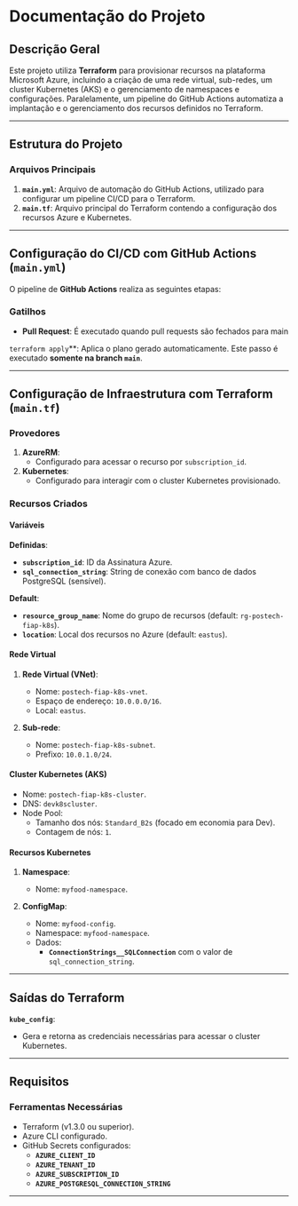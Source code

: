 # Documentação do Projeto

## Descrição Geral
Este projeto utiliza **Terraform** para provisionar recursos na plataforma Microsoft Azure, incluindo a criação de uma rede virtual, sub-redes, um cluster Kubernetes (AKS) e o gerenciamento de namespaces e configurações. Paralelamente, um pipeline do GitHub Actions automatiza a implantação e o gerenciamento dos recursos definidos no Terraform.

---

## Estrutura do Projeto

### Arquivos Principais

1. **`main.yml`**: Arquivo de automação do GitHub Actions, utilizado para configurar um pipeline CI/CD para o Terraform.
2. **`main.tf`**: Arquivo principal do Terraform contendo a configuração dos recursos Azure e Kubernetes.

---

## Configuração do CI/CD com GitHub Actions (`main.yml`)

O pipeline de **GitHub Actions** realiza as seguintes etapas:

### Gatilhos
- **Pull Request**: É executado quando pull requests são fechados para main

`terraform apply`**: Aplica o plano gerado automaticamente. Este passo é executado **somente na branch `main`**.

---

## Configuração de Infraestrutura com Terraform (`main.tf`)

### Provedores
1. **AzureRM**:
    - Configurado para acessar o recurso por `subscription_id`.
2. **Kubernetes**:
    - Configurado para interagir com o cluster Kubernetes provisionado.

### Recursos Criados

#### Variáveis
**Definidas**:
- **`subscription_id`**: ID da Assinatura Azure.
- **`sql_connection_string`**: String de conexão com banco de dados PostgreSQL (sensível).

**Default**:
- **`resource_group_name`**: Nome do grupo de recursos (default: `rg-postech-fiap-k8s`).
- **`location`**: Local dos recursos no Azure (default: `eastus`).

#### Rede Virtual
1. **Rede Virtual (VNet)**:
    - Nome: `postech-fiap-k8s-vnet`.
    - Espaço de endereço: `10.0.0.0/16`.
    - Local: `eastus`.

2. **Sub-rede**:
    - Nome: `postech-fiap-k8s-subnet`.
    - Prefixo: `10.0.1.0/24`.

#### Cluster Kubernetes (AKS)
- Nome: `postech-fiap-k8s-cluster`.
- DNS: `devk8scluster`.
- Node Pool:
    - Tamanho dos nós: `Standard_B2s` (focado em economia para Dev).
    - Contagem de nós: `1`.

#### Recursos Kubernetes
1. **Namespace**:
    - Nome: `myfood-namespace`.

2. **ConfigMap**:
    - Nome: `myfood-config`.
    - Namespace: `myfood-namespace`.
    - Dados:
        - **`ConnectionStrings__SQLConnection`** com o valor de `sql_connection_string`.

---

## Saídas do Terraform

**`kube_config`**:
- Gera e retorna as credenciais necessárias para acessar o cluster Kubernetes.

---

## Requisitos

### Ferramentas Necessárias
- Terraform (v1.3.0 ou superior).
- Azure CLI configurado.
- GitHub Secrets configurados:
    - **`AZURE_CLIENT_ID`**
    - **`AZURE_TENANT_ID`**
    - **`AZURE_SUBSCRIPTION_ID`**
    - **`AZURE_POSTGRESQL_CONNECTION_STRING`**

---

